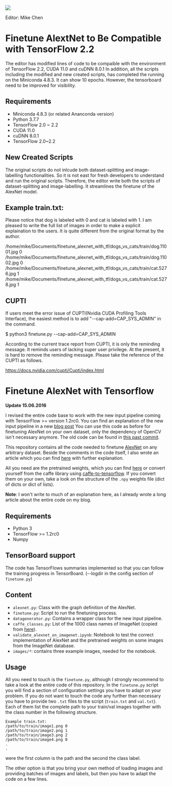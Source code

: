 ![](https://zenodo.org/badge/DOI/10.5281/zenodo.1037359.svg)

Editor: Mike Chen

# Finetune AlextNet to Be Compatible with TensorFlow 2.2 

The editor has modified lines of code to be compaible with the environment of TensorFlow 2.2, CUDA 11.0 and cuDNN 8.0.1 In addition, all the scripts including the modified and new created scripts, has completed the running on the Miniconda 4.8.3. It can show 10 epochs. However, the tensorboard need to be improved for visibility.

## Requirements

- Miniconda 4.8.3 (or related Ananconda version) 
- Python 3.7.7
- TensorFlow 2.0 ~ 2.2
- CUDA 11.0
- cuDNN 8.0.1
- TensorFlow 2.0~2.2

## New Created Scripts

The original scripts do not inlcude both dataset-splitting and image-labelling functionalities. So it is not east for fresh developers to understand and run the original scripts. Therefore, the editor write both the scripts of dataset-splitting and image-labelling. It streamlines the finetune of the AlexNet model. 

## Example train.txt:

Please notice that dog is labeled with 0 and cat is labeled with 1. I am pleased to write the full list of images in order to make a explicit explaination to the users. It is quite different from the original format by the author.

/home/mike/Documents/finetune_alexnet_with_tf/dogs_vs_cats/train/dog.11001.jpg 0
/home/mike/Documents/finetune_alexnet_with_tf/dogs_vs_cats/train/dog.11002.jpg 0
/home/mike/Documents/finetune_alexnet_with_tf/dogs_vs_cats/train/cat.5276.jpg 1
/home/mike/Documents/finetune_alexnet_with_tf/dogs_vs_cats/train/cat.5278.jpg 1

## CUPTI 

If users meet the error issue of CUPTI(Nvidia CUDA Profiling Tools Interface), the easiest method is to add "--cap-add=CAP_SYS_ADMIN" in the command. 

$ python3 finetune.py --cap-add=CAP_SYS_ADMIN

According to the current trace report from CUPTI, it is only the reminding message. It reminds users of lacking super user privilege. At the present, it is hard to remove the reminding message. Please take the reference of the CUPTI as follows.

https://docs.nvidia.com/cupti/Cupti/index.html


# Finetune AlexNet with Tensorflow

**Update 15.06.2016**

I revised the entire code base to work with the new input pipeline coming with TensorFlow >= version 1.2rc0. You can find an explanation of the new input pipeline in a new [blog post](https://kratzert.github.io/2017/06/15/example-of-tensorflows-new-input-pipeline.html) You can use this code as before for finetuning AlexNet on your own dataset, only the dependency of OpenCV isn't necessary anymore. The old code can be found in [this past commit](https://github.com/kratzert/finetune_alexnet_with_tensorflow/tree/5d751d62eb4d7149f4e3fd465febf8f07d4cea9d).

This repository contains all the code needed to finetune [AlexNet](http://papers.nips.cc/paper/4824-imagenet-classification-with-deep-convolutional-neural-networks.pdf) on any arbitrary dataset. Beside the comments in the code itself, I also wrote an article which you can find [here](https://kratzert.github.io/2017/02/24/finetuning-alexnet-with-tensorflow.html) with further explanation.

All you need are the pretrained weights, which you can find [here](http://www.cs.toronto.edu/~guerzhoy/tf_alexnet/) or convert yourself from the caffe library using [caffe-to-tensorflow](https://github.com/ethereon/caffe-tensorflow).
If you convert them on your own, take a look on the structure of the `.npy` weights file (dict of dicts or dict of lists).

**Note**: I won't write to much of an explanation here, as I already wrote a long article about the entire code on my blog.

## Requirements

- Python 3
- TensorFlow >= 1.2rc0
- Numpy


## TensorBoard support

The code has TensorFlows summaries implemented so that you can follow the training progress in TensorBoard. (--logdir in the config section of `finetune.py`)

## Content

- `alexnet.py`: Class with the graph definition of the AlexNet.
- `finetune.py`: Script to run the finetuning process.
- `datagenerator.py`: Contains a wrapper class for the new input pipeline.
- `caffe_classes.py`: List of the 1000 class names of ImageNet (copied from [here](http://www.cs.toronto.edu/~guerzhoy/tf_alexnet/)).
- `validate_alexnet_on_imagenet.ipynb`: Notebook to test the correct implementation of AlexNet and the pretrained weights on some images from the ImageNet database.
- `images/*`: contains three example images, needed for the notebook.

## Usage

All you need to touch is the `finetune.py`, although I strongly recommend to take a look at the entire code of this repository. In the `finetune.py` script you will find a section of configuration settings you have to adapt on your problem.
If you do not want to touch the code any further than necessary you have to provide two `.txt` files to the script (`train.txt` and `val.txt`). Each of them list the complete path to your train/val images together with the class number in the following structure.

```
Example train.txt:
/path/to/train/image1.png 0
/path/to/train/image2.png 1
/path/to/train/image3.png 2
/path/to/train/image4.png 0
.
.
```
were the first column is the path and the second the class label.

The other option is that you bring your own method of loading images and providing batches of images and labels, but then you have to adapt the code on a few lines.
